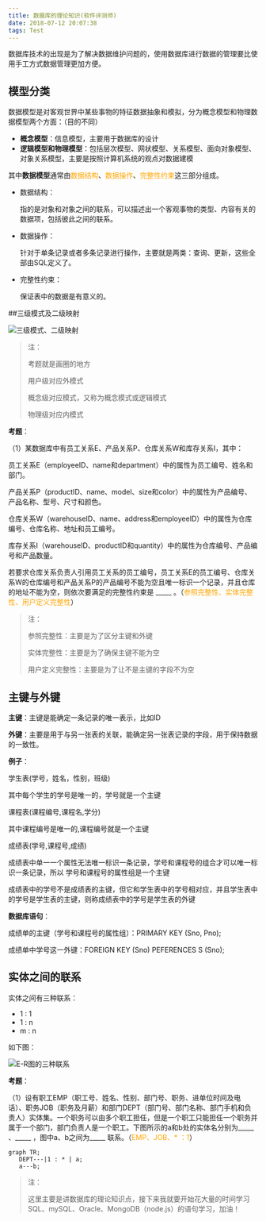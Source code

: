 ```yaml
---
title: 数据库的理论知识(软件评测师)
date: 2018-07-12 20:07:38
tags: Test
---
```


数据库技术的出现是为了解决数据维护问题的，使用数据库进行数据的管理要比使用手工方式数据管理更加方便。

## 模型分类

数据模型是对客观世界中某些事物的特征数据抽象和模拟，分为概念模型和物理数据模型两个方面：（目的不同）

* **概念模型**：信息模型，主要用于数据库的设计
* **逻辑模型和物理模型**：包括层次模型、网状模型、关系模型、面向对象模型、对象关系模型，主要是按照计算机系统的观点对数据建模

其中**数据模型**通常由<font color="orange">数据结构</font>、<font color="orange">数据操作</font>、<font color="orange">完整性约束</font>这三部分组成。

* 数据结构：

  指的是对象和对象之间的联系，可以描述出一个客观事物的类型、内容有关的数据项，包括彼此之间的联系。
  
* 数据操作：

  针对于单条记录或者多条记录进行操作，主要就是两类：查询、更新，这些全部由SQL定义了。
  

* 完整性约束：

  保证表中的数据是有意义的。
  
##三级模式及二级映射

![三级模式、二级映射](http://pic.yuti.site/model.jpg)

> 注：
> 
> 考题就是画圈的地方
> 
> 用户级对应外模式
> 
> 概念级对应模式，又称为概念模式或逻辑模式
> 
> 物理级对应内模式


**考题**：

（1）某数据库中有员工关系E、产品关系P、仓库关系W和库存关系I，其中：

员工关系E（employeeID、name和department）中的属性为员工编号、姓名和部门。

产品关系P（productID、name、model、size和color）中的属性为产品编号、产品名称、型号、尺寸和颜色。

仓库关系W（warehouseID、name、address和employeeID）中的属性为仓库编号、仓库名称、地址和员工编号。

库存关系I（warehouseID、productID和quantity）中的属性为仓库编号、产品编号和产品数量。

若要求仓库关系负责人引用员工关系的员工编号，员工关系E的员工编号、仓库关系W的仓库编号和产品关系P的产品编号不能为空且唯一标识一个记录，并且仓库的地址不能为空，则依次要满足的完整性约束是 \_\_\_\_\_ 。（<font color=orange>参照完整性、实体完整性、用户定义完整性</font>）

> 注：
> 
> 参照完整性：主要是为了区分主键和外键
> 
> 实体完整性：主要是为了确保主键不能为空
> 
> 用户定义完整性：主要是为了让不是主键的字段不为空
> 

## 主键与外键

**主键**：主键是能确定一条记录的唯一表示，比如ID

**外键**：主要是用于与另一张表的关联，能确定另一张表记录的字段，用于保持数据的一致性。

**例子**：

学生表(学号，姓名，性别，班级) 

其中每个学生的学号是唯一的，学号就是一个主键 

课程表(课程编号,课程名,学分) 

其中课程编号是唯一的,课程编号就是一个主键 

成绩表(学号,课程号,成绩) 

成绩表中单一一个属性无法唯一标识一条记录，学号和课程号的组合才可以唯一标识一条记录，所以 学号和课程号的属性组是一个主键 
  
成绩表中的学号不是成绩表的主键，但它和学生表中的学号相对应，并且学生表中的学号是学生表的主键，则称成绩表中的学号是学生表的外键

**数据库语句**： 

成绩单的主键（学号和课程号的属性组）：PRIMARY KEY (Sno, Pno);

成绩单中学号这一外键：FOREIGN KEY (Sno) PEFERENCES S (Sno);



## 实体之间的联系

实体之间有三种联系：

* 1 : 1
* 1 : n
* m : n

如下图：

![E-R图的三种联系](http://pic.yuti.site/relationship.jpg)

**考题**：

（1）设有职工EMP（职工号、姓名、性别、部门号、职务、进单位时间及电话）、职务JOB（职务及月薪）和部门DEPT（部门号、部门名称、部门手机和负责人）实体集。一个职务可以由多个职工担任，但是一个职工只能担任一个职务并属于一个部门，部门负责人是一个职工。下图所示的a和b处的实体名分别为\_\_\_\_\_ 、\_\_\_\_\_ ，图中a、b之间为\_\_\_\_\_ 联系。（<font color=orange>EMP、JOB、* ：1</font>）

```mermaid
graph TR;
   DEPT---|1 : * | a;
   a---b;

```

> 注： 
> 
> 这里主要是讲数据库的理论知识点，接下来我就要开始花大量的时间学习SQL、mySQL、Oracle、MongoDB（node.js）的语句学习，加油！